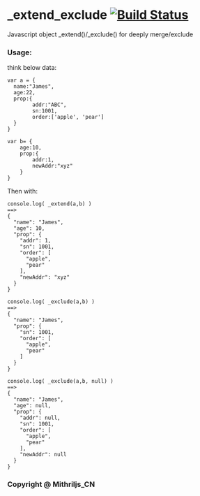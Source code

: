 # _extend_exclude  [![Build Status](https://travis-ci.org/mithriljs-cn/_extend_exclude.svg?branch=master)](https://travis-ci.org/mithriljs-cn/_extend_exclude)

Javascript object _extend()/_exclude() for deeply merge/exclude

### Usage:

think below data:

````
var a = {
  name:"James",
  age:22,
  prop:{
		addr:"ABC",
		sn:1001,
		order:['apple', 'pear']
  }
}

var b= {
	age:10,
	prop:{
		addr:1,
		newAddr:"xyz"
	}
}
````

Then with:
````
console.log( _extend(a,b) )
==>
{
  "name": "James",
  "age": 10,
  "prop": {
    "addr": 1,
    "sn": 1001,
    "order": [
      "apple",
      "pear"
    ],
    "newAddr": "xyz"
  }
}

console.log( _exclude(a,b) )
==>
{
  "name": "James",
  "prop": {
    "sn": 1001,
    "order": [
      "apple",
      "pear"
    ]
  }
}

console.log( _exclude(a,b, null) )
==>
{
  "name": "James",
  "age": null,
  "prop": {
    "addr": null,
    "sn": 1001,
    "order": [
      "apple",
      "pear"
    ],
    "newAddr": null
  }
}

````

### Copyright @ Mithriljs_CN
